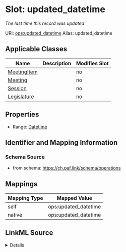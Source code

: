

# Slot: updated_datetime 


_The last time this record was updated_





URI: [ops:updated_datetime](https://ch.paf.link/schema/operations/updated_datetime)
Alias: updated_datetime

<!-- no inheritance hierarchy -->





## Applicable Classes

| Name | Description | Modifies Slot |
| --- | --- | --- |
| [MeetingItem](MeetingItem.md) |  |  no  |
| [Meeting](Meeting.md) |  |  no  |
| [Session](Session.md) |  |  no  |
| [Legislature](Legislature.md) |  |  no  |







## Properties

* Range: [Datetime](Datetime.md)





## Identifier and Mapping Information







### Schema Source


* from schema: https://ch.paf.link/schema/operations




## Mappings

| Mapping Type | Mapped Value |
| ---  | ---  |
| self | ops:updated_datetime |
| native | ops:updated_datetime |




## LinkML Source

<details>
```yaml
name: updated_datetime
description: The last time this record was updated
from_schema: https://ch.paf.link/schema/operations
rank: 1000
alias: updated_datetime
domain_of:
- Legislature
- Session
- Meeting
- MeetingItem
range: datetime

```
</details>